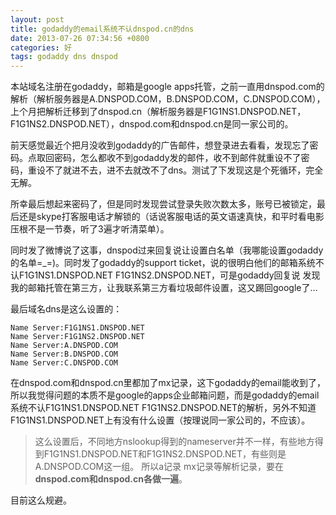 ```yaml
---
layout: post
title: godaddy的email系统不认dnspod.cn的dns
date: 2013-07-26 07:34:56 +0800
categories: 好
tags: godaddy dns dnspod
---
```


本站域名注册在godaddy，邮箱是google apps托管，之前一直用dnspod.com的解析（解析服务器是A.DNSPOD.COM，B.DNSPOD.COM，C.DNSPOD.COM），上个月把解析迁移到了dnspod.cn（解析服务器是F1G1NS1.DNSPOD.NET，F1G1NS2.DNSPOD.NET），dnspod.com和dnspod.cn是同一家公司的。

前天感觉最近个把月没收到godaddy的广告邮件，想登录进去看看，发现忘了密码。点取回密码，怎么都收不到godaddy发的邮件，收不到邮件就重设不了密码，重设不了就进不去，进不去就改不了dns。测试了下发现这是个死循环，完全无解。

所幸最后想起来密码了，但是同时发现尝试登录失败次数太多，账号已被锁定，最后还是skype打客服电话才解锁的（话说客服电话的英文语速真快，和平时看电影压根不是一节奏，听了3遍才听清菜单）。

同时发了微博说了这事，dnspod过来回复说让设置白名单（我哪能设置godaddy的名单=_=)。同时发了godaddy的support ticket，说的很明白他们的邮箱系统不认F1G1NS1.DNSPOD.NET F1G1NS2.DNSPOD.NET，可是godaddy回复说 发现我的邮箱托管在第三方，让我联系第三方看垃圾邮件设置，这又踢回google了…

最后域名dns是这么设置的：

```
Name Server:F1G1NS1.DNSPOD.NET
Name Server:F1G1NS2.DNSPOD.NET
Name Server:A.DNSPOD.COM
Name Server:B.DNSPOD.COM
Name Server:C.DNSPOD.COM
```

在dnspod.com和dnspod.cn里都加了mx记录，这下godaddy的email能收到了，所以我觉得问题的本质不是google的apps企业邮箱问题，而是godaddy的email系统不认F1G1NS1.DNSPOD.NET F1G1NS2.DNSPOD.NET的解析，另外不知道F1G1NS1.DNSPOD.NET上有没有什么设置（按理说同一家公司的，不应该）。

> 这么设置后，不同地方nslookup得到的nameserver并不一样，有些地方得到F1G1NS1.DNSPOD.NET和F1G1NS2.DNSPOD.NET，有些则是A.DNSPOD.COM这一组。 所以a记录 mx记录等解析记录，要在**dnspod.com和dnspod.cn各做一遍**。

目前这么规避。
